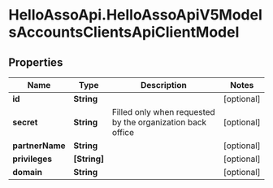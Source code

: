 # HelloAssoApi.HelloAssoApiV5ModelsAccountsClientsApiClientModel

## Properties

Name | Type | Description | Notes
------------ | ------------- | ------------- | -------------
**id** | **String** |  | [optional] 
**secret** | **String** | Filled only when requested by the organization back office | [optional] 
**partnerName** | **String** |  | [optional] 
**privileges** | **[String]** |  | [optional] 
**domain** | **String** |  | [optional] 


